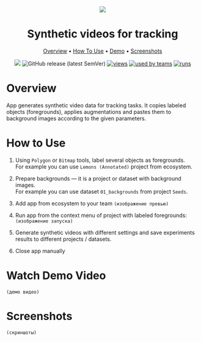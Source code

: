 <div align="center" markdown>


<img src="https://imgur.com/1wvvNyY.png"/>  

# Synthetic videos for tracking

<p align="center">
  <a href="#Overview">Overview</a> •
  <a href="#How-To-Use">How To Use</a> •
  <a href="#Watch-Demo-Video">Demo</a> •
    <a href="#Screenshots">Screenshots</a>
</p>

[![](https://img.shields.io/badge/slack-chat-green.svg?logo=slack)](https://supervise.ly/slack)
![GitHub release (latest SemVer)](https://img.shields.io/github/v/release/supervisely-ecosystem/synthetic-videos-for-tracking)
[![views](https://app.supervise.ly/public/api/v3/ecosystem.counters?repo=supervisely-ecosystem/synthetic-videos-for-tracking&counter=views&label=views)](https://supervise.ly)
[![used by teams](https://app.supervise.ly/public/api/v3/ecosystem.counters?repo=supervisely-ecosystem/synthetic-videos-for-tracking&counter=downloads&label=used%20by%20teams)](https://supervise.ly)
[![runs](https://app.supervise.ly/public/api/v3/ecosystem.counters?repo=supervisely-ecosystem/synthetic-videos-for-tracking&counter=runs&label=runs&123)](https://supervise.ly)

</div>

# Overview

App generates synthetic video data for tracking tasks. It copies labeled objects (foregrounds), applies augmentations and pastes them to background images according to the given parameters.

# How to Use

1. Using `Polygon` or `Bitmap` tools, label several objects as foregrounds.  
For example you can use `Lemons (Annotated)` project from ecosystem.

2. Prepare backgrounds — it is a project or dataset with background images.  
For example you can use dataset `01_backgrounds` from project `Seeds`.

3. Add app from ecosystem to your team `(изображение превью)`

4. Run app from the context menu of project with labeled foregrounds: `(изображение запуска)`

5. Generate synthetic videos with different settings and save experiments results to different projects / datasets.

6. Close app manually


# Watch Demo Video
`(демо видео)`

# Screenshots
`(скриншоты)`
